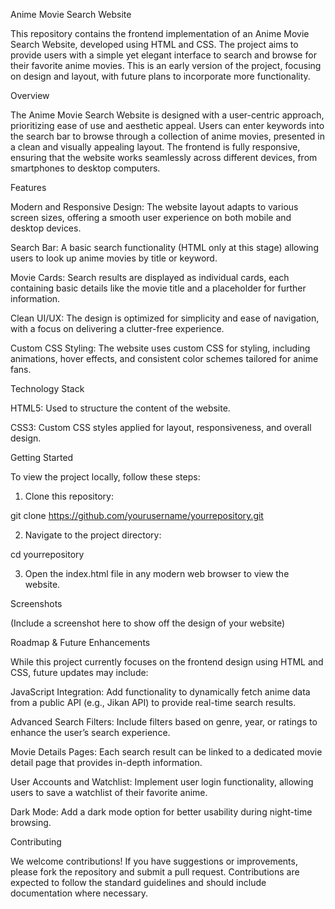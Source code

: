 Anime Movie Search Website

This repository contains the frontend implementation of an Anime Movie Search Website, developed using HTML and CSS. The project aims to provide users with a simple yet elegant interface to search and browse for their favorite anime movies. This is an early version of the project, focusing on design and layout, with future plans to incorporate more functionality.

Overview

The Anime Movie Search Website is designed with a user-centric approach, prioritizing ease of use and aesthetic appeal. Users can enter keywords into the search bar to browse through a collection of anime movies, presented in a clean and visually appealing layout. The frontend is fully responsive, ensuring that the website works seamlessly across different devices, from smartphones to desktop computers.

Features

Modern and Responsive Design: The website layout adapts to various screen sizes, offering a smooth user experience on both mobile and desktop devices.

Search Bar: A basic search functionality (HTML only at this stage) allowing users to look up anime movies by title or keyword.

Movie Cards: Search results are displayed as individual cards, each containing basic details like the movie title and a placeholder for further information.

Clean UI/UX: The design is optimized for simplicity and ease of navigation, with a focus on delivering a clutter-free experience.

Custom CSS Styling: The website uses custom CSS for styling, including animations, hover effects, and consistent color schemes tailored for anime fans.


Technology Stack

HTML5: Used to structure the content of the website.

CSS3: Custom CSS styles applied for layout, responsiveness, and overall design.


Getting Started

To view the project locally, follow these steps:

1. Clone this repository:

git clone https://github.com/yourusername/yourrepository.git


2. Navigate to the project directory:

cd yourrepository


3. Open the index.html file in any modern web browser to view the website.



Screenshots

(Include a screenshot here to show off the design of your website)

Roadmap & Future Enhancements

While this project currently focuses on the frontend design using HTML and CSS, future updates may include:

JavaScript Integration: Add functionality to dynamically fetch anime data from a public API (e.g., Jikan API) to provide real-time search results.

Advanced Search Filters: Include filters based on genre, year, or ratings to enhance the user’s search experience.

Movie Details Pages: Each search result can be linked to a dedicated movie detail page that provides in-depth information.

User Accounts and Watchlist: Implement user login functionality, allowing users to save a watchlist of their favorite anime.

Dark Mode: Add a dark mode option for better usability during night-time browsing.


Contributing

We welcome contributions! If you have suggestions or improvements, please fork the repository and submit a pull request. Contributions are expected to follow the standard guidelines and should include documentation where necessary.

